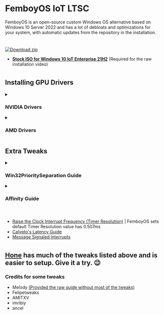 # **FemboyOS IoT LTSC**
FemboyOS is an open-source custom Windows OS alternative based on Windows 10 Server 2022 and has a lot of debloats and optimizations for your system, with automatic updates from the repository in the installation.
#
[![Download zip](https://custom-icon-badges.herokuapp.com/badge/-Download-gray?style=for-the-badge&logo=download&logoColor=white "Download zip")]()
* [**Stock ISO for Windows 10 IoT Enterprise 21H2**](https://dl.bobpony.com/windows/10/en-us_windows_10_iot_enterprise_ltsc_2021_x64_dvd_257ad90f.iso) (Required for the raw installation video)
#

## Installing GPU Drivers
<details closed>
<br>
<summary><h3>NVIDIA Drivers</h3></summary>
1. <a href="https://www.techpowerup.com/download/techpowerup-nvcleanstall/">Install NVCleanstall</a>
<br><br>
2. Choose the latest version and copy the settings below
<br><br>
<img src="https://raw.githubusercontent.com/heitorrosa/FemboyOS/iotltsc/images/1NVChad.png" style="width:400px;height:480px;"></img>
<br><br>
<img src="https://raw.githubusercontent.com/heitorrosa/FemboyOS/iotltsc/images/2NVChad.png" style="width:400px;height:480px;"></img>
<br><br>
</details>

<details closed>
<br>
<summary><h3>AMD Drivers</h3></summary>
1. <a href="https://github.com/GSDragoon/RadeonSoftwareSlimmer/releases/latest">Install Radeon Software Slimmer</a>
<br><br>
2. Download the latest driver for your GPU in AMD website
<br><br>
<img src="https://raw.githubusercontent.com/heitorrosa/FemboyOS/iotltsc/images/4AMDip.png" style="width:802px;height:136px;"></img>
<br><br>
3. Copy the settings below for Radeon Software Slimmer
<br><br>
<img src="https://raw.githubusercontent.com/heitorrosa/FemboyOS/iotltsc/images/1AMDip.png" style="width:960px;height:514px;"></img>
<br><br>
<img src="https://raw.githubusercontent.com/heitorrosa/FemboyOS/iotltsc/images/2AMDip.png" style="width:960px;height:514px;"></img>
<br><br>
<img src="https://raw.githubusercontent.com/heitorrosa/FemboyOS/iotltsc/images/3AMDip.png" style="width:960px;height:514px;"></img>
<br><br>
</details>

## Extra Tweaks
<details closed>
<br>
<summary><h3>Win32PrioritySeparation Guide</h3></summary>
</details>

<details closed>
<br>
<summary><h3>Affinity Guide</h3></summary>
  
* [GPU and DirectX Graphics Kernel (AutoGpuAffinity)](https://github.com/amitxv/PC-Tuning/blob/main/docs/post-install.md#gpu-and-directx-graphics-kernel)
</details>

#
* [Raise the Clock Interrupt Frequency (Timer Resolution)](https://github.com/amitxv/PC-Tuning/blob/main/docs/post-install.md#raise-the-clock-interrupt-frequency-timer-resolution)  | FemboyOS sets default Timer Resolution value has 0.507ms
* [Calypto's Latency Guide](https://docs.google.com/document/d/1c2-lUJq74wuYK1WrA_bIvgb89dUN0sj8-hO3vqmrau4)
* [Message Signaled Interrupts](https://github.com/amitxv/PC-Tuning/blob/main/docs/post-install.md#message-signaled-interrupts)

#
## **[Hone](https://github.com/auraside/Hone) has much of the tweaks listed above and is easier to setup. Give it a try. 😉**

### Credits for some tweaks
* Melody [(Provided the raw guide without most of the tweaks)](https://www.youtube.com/embed/F_4BPuqn0_o)
* Felipetweaks
* AMITXV
* imribiy
* ancel

